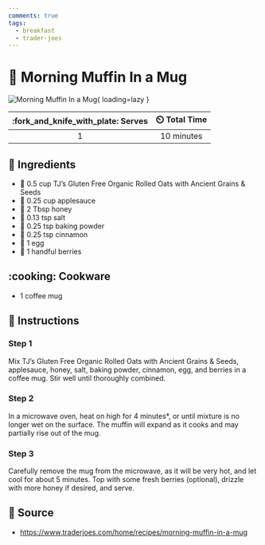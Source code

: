 ```yaml
---
comments: true
tags:
  - breakfast
  - trader-joes
---
```

# :cupcake: Morning Muffin In a Mug

![Morning Muffin In a Mug](../assets/images/morning-muffin-in-a-mug.png){ loading=lazy }

| :fork_and_knife_with_plate: Serves | :timer_clock: Total Time |
|:----------------------------------:|:-----------------------: |
| 1 | 10 minutes |

## :salt: Ingredients

- :ear_of_rice: 0.5 cup TJ’s Gluten Free Organic Rolled Oats with Ancient Grains & Seeds
- :apple: 0.25 cup applesauce
- :honey_pot: 2 Tbsp honey
- :salt: 0.13 tsp salt
- :dash: 0.25 tsp baking powder
- :custard: 0.25 tsp cinnamon
- :egg: 1 egg
- :strawberry: 1 handful berries

## :cooking: Cookware

- 1 coffee mug

## :pencil: Instructions

### Step 1

Mix TJ’s Gluten Free Organic Rolled Oats with Ancient Grains & Seeds, applesauce, honey, salt, baking powder,
cinnamon, egg, and berries in a coffee mug. Stir well until thoroughly combined.

### Step 2

In a microwave oven, heat on high for 4 minutes*, or until mixture is no longer wet on the surface. The muffin will
expand as it cooks and may partially rise out of the mug.

### Step 3

Carefully remove the mug from the microwave, as it will be very hot, and let cool for about 5 minutes. Top with some
fresh berries (optional), drizzle with more honey if desired, and serve.

## :link: Source

- <https://www.traderjoes.com/home/recipes/morning-muffin-in-a-mug>
